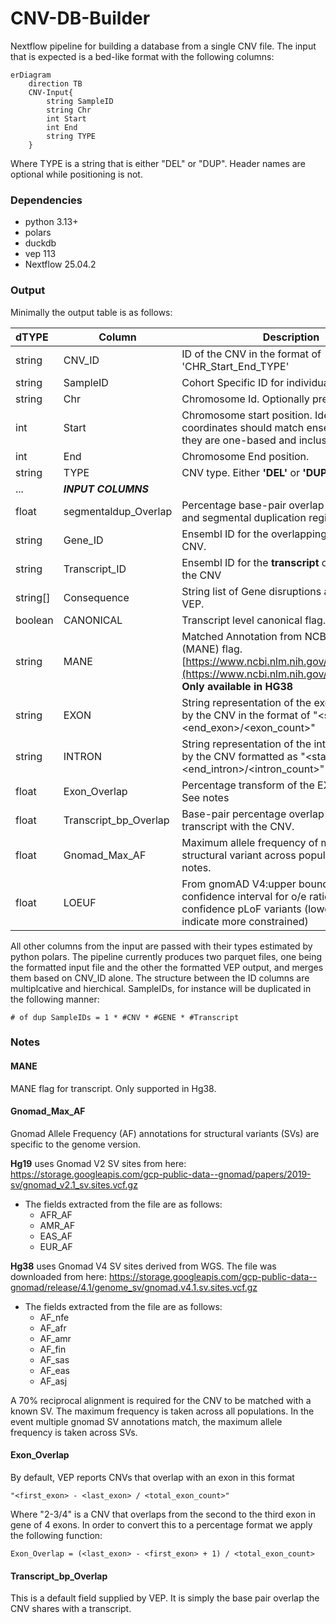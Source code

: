 # CNV-DB-Builder

Nextflow pipeline for building a database from a single CNV file. The input that is expected is a bed-like format with the following columns:

```mermaid 
erDiagram
    direction TB
    CNV-Input{
        string SampleID
        string Chr
        int Start
        int End 
        string TYPE
    }
```

Where TYPE is a string that is either "DEL" or "DUP". Header names are optional while positioning is not.

### Dependencies 
 - python 3.13+
 - polars 
 - duckdb 
 - vep 113
 - Nextflow 25.04.2 


### Output
Minimally the output table is as follows:

| __dTYPE__ | __Column__ | __Description__                                    | 
|:--------- | -----------| -------------------------------------------------- |
|string     | CNV_ID             | ID of the CNV in the format of 'CHR_Start_End_TYPE'|
|string     | SampleID           | Cohort Specific ID for individual samples          |
|string     | Chr                | Chromosome Id. Optionally prefixed with 'Chr'      |
|int        | Start              | Chromosome start position. Ideally coordinates should match ensembl in that they are one-based and inclusive.|
|int        | End                | Chromosome End position.
|string     | TYPE               | CNV type. Either __'DEL'__ or __'DUP'__                    | 
|...| *__INPUT COLUMNS__* |                           |
|float      | segmentaldup_Overlap | Percentage base-pair overlap between CNV and segmental duplication regions. |
|string     | Gene_ID             | Ensembl ID for the overlapping gene with the CNV. |
|string     | Transcript_ID       | Ensembl ID for the __transcript__ overlapping with the CNV |
|string[]   | Consequence         | String list of Gene disruptions annotated by VEP.   | 
|boolean    | CANONICAL           | Transcript level canonical flag.                 |
|string     | MANE                | Matched Annotation from NCBI and EMBL-EBI (MANE) flag. [https://www.ncbi.nlm.nih.gov/refseq/MANE/](https://www.ncbi.nlm.nih.gov/refseq/MANE/). __Only available in HG38__ |
|string     | EXON                | String representation of the exons impacted by the CNV in the format of "<start_exon>-<end_exon>/<exon_count>" | 
|string     | INTRON              | String representation of the introns impacted by the CNV formatted as "<start_intron>-<end_intron>/<intron_count>" |
|float      | Exon_Overlap        | Percentage transform of the EXON column. See notes |
|float      | Transcript_bp_Overlap | Base-pair percentage overlap of the transcript with the CNV. |
|float      | Gnomad_Max_AF         | Maximum allele frequency of matching structural variant across populations. See notes. |  
|float 	    | LOEUF		    | From gnomAD V4:upper bound of 90% confidence interval for o/e ratio for high confidence pLoF variants (lower values indicate more constrained)|	

All other columns from the input are passed with their types estimated by python polars. 
The pipeline currently produces two parquet files, one being the formatted input file and the other the formatted VEP output,  and merges them based on CNV_ID alone. The structure between the ID columns are multiplcative and hierchical. SampleIDs, for instance will be duplicated in the following manner: 

```
# of dup SampleIDs = 1 * #CNV * #GENE * #Transcript
```   


### Notes
#### MANE 
MANE flag for transcript. Only supported in Hg38.
#### Gnomad_Max_AF 

Gnomad Allele Frequency (AF) annotations  for structural variants (SVs) are specific to the genome version.

__Hg19__ uses Gnomad V2 SV sites from here:
 https://storage.googleapis.com/gcp-public-data--gnomad/papers/2019-sv/gnomad_v2.1_sv.sites.vcf.gz
    
- The fields extracted from the file are as follows:
    - AFR_AF
    - AMR_AF
    - EAS_AF
    - EUR_AF 

 __Hg38__ uses Gnomad V4 SV sites derived from WGS. The file was downloaded from here: https://storage.googleapis.com/gcp-public-data--gnomad/release/4.1/genome_sv/gnomad.v4.1.sv.sites.vcf.gz
 
 - The fields extracted from the file are as follows:
    - AF_nfe
    - AF_afr
    - AF_amr
    - AF_fin
    - AF_sas
    - AF_eas
    - AF_asj


A 70% reciprocal alignment is required for the CNV to be matched with a known SV. The maximum frequency is taken across all populations. In the event multiple gnomad SV annotations match, the maximum allele frequency is taken across SVs.

#### Exon_Overlap

By default, VEP reports CNVs that overlap with an exon in this format

    "<first_exon> - <last_exon> / <total_exon_count>"



Where "2-3/4" is a CNV that overlaps from the second to the third exon in gene of 4 exons. In order to convert this to a percentage format we apply the following function:

    Exon_Overlap = (<last_exon> - <first_exon> + 1) / <total_exon_count>

#### Transcript_bp_Overlap

This is a default field supplied by VEP. It is simply the base pair overlap the CNV shares with a transcript.




